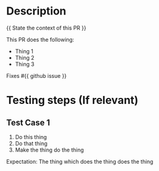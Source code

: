 # Description

{{ State the context of this PR }}

This PR does the following:
- Thing 1
- Thing 2
- Thing 3

Fixes #{{ github issue }}

# Testing steps (If relevant)
## Test Case 1
1. Do this thing
2. Do that thing
3. Make the thing do the thing

Expectation: The thing which does the thing does the thing
